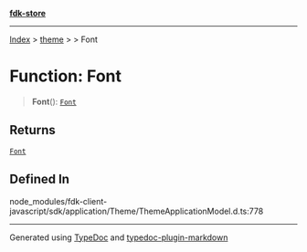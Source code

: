 [**fdk-store**](../../../README.md)
***

[Index](../../../API.md) > [theme](../../README.md) > [<internal>](../README.md) > Font

# Function: Font

> **Font**(): [`Font`](../type-aliases/type-alias.Font.md)

## Returns

[`Font`](../type-aliases/type-alias.Font.md)

## Defined In

node\_modules/fdk-client-javascript/sdk/application/Theme/ThemeApplicationModel.d.ts:778

***
Generated using [TypeDoc](https://typedoc.org/) and [typedoc-plugin-markdown](https://www.npmjs.com/package/typedoc-plugin-markdown)
